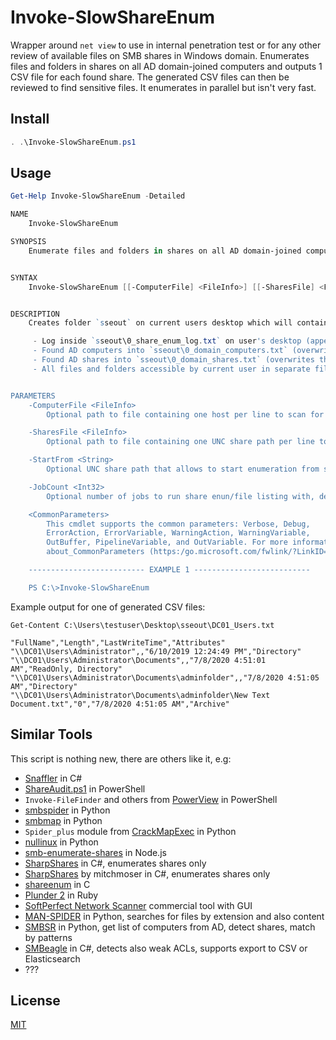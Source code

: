# Invoke-SlowShareEnum

Wrapper around `net view` to use in internal penetration test or for any other review of available files on SMB shares in Windows domain. Enumerates files and folders in shares on all AD domain-joined computers and outputs 1 CSV file for each found share. The generated CSV files can then be reviewed to find sensitive files. It enumerates in parallel but isn't very fast.

## Install

```powershell
. .\Invoke-SlowShareEnum.ps1
```

## Usage

```powershell
Get-Help Invoke-SlowShareEnum -Detailed

NAME
    Invoke-SlowShareEnum

SYNOPSIS
    Enumerate files and folders in shares on all AD domain-joined computers, outputs in CSV format, 1 file for each share.


SYNTAX
    Invoke-SlowShareEnum [[-ComputerFile] <FileInfo>] [[-SharesFile] <FileInfo>] [[-StartFrom] <String>] [[-JobCount] <Int32>] [<CommonParameters>]


DESCRIPTION
    Creates folder `sseout` on current users desktop which will contain:

     - Log inside `sseout\0_share_enum_log.txt` on user's desktop (appends to file)
     - Found AD computers into `sseout\0_domain_computers.txt` (overwrites the file)
     - Found AD shares into `sseout\0_domain_shares.txt` (overwrites the file)
     - All files and folders accessible by current user in separate files for each share UNC path, e.g. \\server1\share3 will create `sseout\server1_share3.txt` (overwrites the files)


PARAMETERS
    -ComputerFile <FileInfo>
        Optional path to file containing one host per line to scan for available shares

    -SharesFile <FileInfo>
        Optional path to file containing one UNC share path per line to scan for available files

    -StartFrom <String>
        Optional UNC share path that allows to start enumeration from specific share in the shares list

    -JobCount <Int32>
        Optional number of jobs to run share enun/file listing with, default is 2

    <CommonParameters>
        This cmdlet supports the common parameters: Verbose, Debug,
        ErrorAction, ErrorVariable, WarningAction, WarningVariable,
        OutBuffer, PipelineVariable, and OutVariable. For more information, see
        about_CommonParameters (https:/go.microsoft.com/fwlink/?LinkID=113216).

    -------------------------- EXAMPLE 1 --------------------------

    PS C:\>Invoke-SlowShareEnum
```

Example output for one of generated CSV files:
```
Get-Content C:\Users\testuser\Desktop\sseout\DC01_Users.txt

"FullName","Length","LastWriteTime","Attributes"
"\\DC01\Users\Administrator",,"6/10/2019 12:24:49 PM","Directory"
"\\DC01\Users\Administrator\Documents",,"7/8/2020 4:51:01 AM","ReadOnly, Directory"
"\\DC01\Users\Administrator\Documents\adminfolder",,"7/8/2020 4:51:05 AM","Directory"
"\\DC01\Users\Administrator\Documents\adminfolder\New Text Document.txt","0","7/8/2020 4:51:05 AM","Archive"
```

## Similar Tools
This script is nothing new, there are others like it, e.g:

 - [Snaffler](https://github.com/SnaffCon/Snaffler) in C#
 - [ShareAudit.ps1](https://gist.github.com/HarmJ0y/72be6fba0b55409e0923) in PowerShell
 - `Invoke-FileFinder` and others from [PowerView](https://github.com/PowerShellMafia/PowerSploit/tree/master/Recon) in PowerShell
 - [smbspider](https://github.com/T-S-A/smbspider) in Python
 - [smbmap](https://github.com/ShawnDEvans/smbmap) in Python
 - `Spider_plus` module from [CrackMapExec](https://github.com/byt3bl33d3r/CrackMapExec) in Python
 - [nullinux](https://github.com/m8r0wn/nullinux) in Python
 - [smb-enumerate-shares](https://github.com/SylverFox/smb-enumerate-shares) in Node.js
 - [SharpShares](https://github.com/djhohnstein/SharpShares) in C#, enumerates shares only
 - [SharpShares](https://github.com/mitchmoser/SharpShares) by mitchmoser in C#, enumerates shares only
 - [shareenum](https://github.com/CroweCybersecurity/shareenum) in C
 - [Plunder 2](http://joshstone.us/plunder2/) in Ruby
 - [SoftPerfect Network Scanner](https://www.softperfect.com/products/networkscanner/) commercial tool with GUI
 - [MAN-SPIDER](https://github.com/blacklanternsecurity/MANSPIDER) in Python, searches for files by extension and also content
 - [SMBSR](https://github.com/oldboy21/SMBSR) in Python, get list of computers from AD, detect shares, match by patterns
 - [SMBeagle](https://github.com/punk-security/SMBeagle) in C#, detects also weak ACLs, supports export to CSV or Elasticsearch
 - ??? 
 
## License
[MIT](https://choosealicense.com/licenses/mit/)
